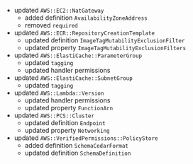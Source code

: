 - updated `AWS::EC2::NatGateway`
  - added definition `AvailabilityZoneAddress`
  - removed `required`
- updated `AWS::ECR::RepositoryCreationTemplate`
  - updated definition `ImageTagMutabilityExclusionFilter`
  - updated property `ImageTagMutabilityExclusionFilters`
- updated `AWS::ElastiCache::ParameterGroup`
  - updated `tagging`
  - updated handler permissions
- updated `AWS::ElastiCache::SubnetGroup`
  - updated `tagging`
- updated `AWS::Lambda::Version`
  - updated handler permissions
  - updated property `FunctionArn`
- updated `AWS::PCS::Cluster`
  - updated definition `Endpoint`
  - updated property `Networking`
- updated `AWS::VerifiedPermissions::PolicyStore`
  - added definition `SchemaCedarFormat`
  - updated definition `SchemaDefinition`
